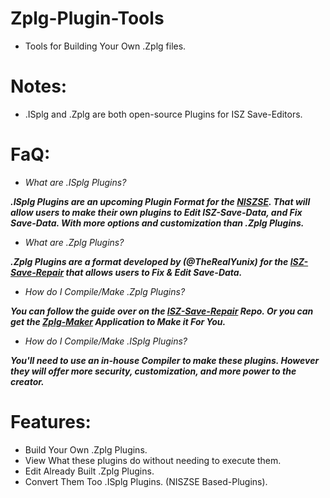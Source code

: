 # Zplg-Plugin-Tools
- Tools for Building Your Own .Zplg files.


# Notes:
- .ISplg and .Zplg are both open-source Plugins for ISZ Save-Editors.

# FaQ:
- *What are .ISplg Plugins?*

***.ISplg Plugins are an upcoming Plugin Format for the [NISZSE](https://github.com/Cracko298/NISZSE). That will allow users to make their own plugins to Edit ISZ-Save-Data, and Fix Save-Data. With more options and customization than .Zplg Plugins.***

- *What are .Zplg Plugins?*

***.Zplg Plugins are a format developed by (@TheRealYunix) for the [ISZ-Save-Repair](https://github.com/TheRealYunix/Ice-Station-Z-Save-Repair) that allows users to Fix & Edit Save-Data.***

- *How do I Compile/Make .Zplg Plugins?*

***You can follow the guide over on the [ISZ-Save-Repair](https://github.com/TheRealYunix/Ice-Station-Z-Save-Repair) Repo. Or you can get the [Zplg-Maker]() Application to Make it For You.***

- *How do I Compile/Make .ISplg Plugins?*

***You'll need to use an in-house Compiler to make these plugins. However they will offer more security, customization, and more power to the creator.***


# Features:
- Build Your Own .Zplg Plugins.
- View What these plugins do without needing to execute them.
- Edit Already Built .Zplg Plugins.
- Convert Them Too .ISplg Plugins. (NISZSE Based-Plugins).
